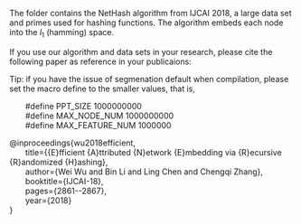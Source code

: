 The folder contains the NetHash algorithm from IJCAI 2018, a large data set and primes used for hashing functions.
The algorithm embeds each node into the $l_1$ (hamming) space. 

If you use our algorithm and data sets in your research, please cite the following paper as reference in your publicaions:

Tip: if you have the issue of segmenation default when compilation, please set the macro define to the smaller values, that is,

&emsp;&emsp;#define PPT_SIZE 1000000000  
&emsp;&emsp;#define MAX_NODE_NUM 1000000000  
&emsp;&emsp;#define MAX_FEATURE_NUM 1000000    

@inproceedings{wu2018efficient,  
&emsp;&emsp;title={{E}fficient {A}ttributed {N}etwork {E}mbedding via {R}ecursive {R}andomized {H}ashing},  
&emsp;&emsp;author={Wei Wu and Bin Li and Ling Chen and Chengqi Zhang},  
&emsp;&emsp;booktitle={IJCAI-18},           
&emsp;&emsp;pages={2861--2867},  
&emsp;&emsp;year={2018}  
}
